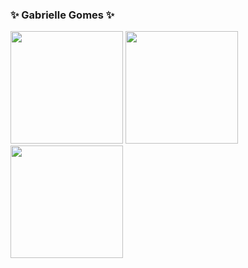 ### ✨ Gabrielle Gomes ✨

<div>
  <img height="180em" src="https://github-readme-stats.vercel.app/api?username=gabriellegomess&theme=midnight-purple&show_icons=true">
  <img height="180em" src="https://github-readme-stats.vercel.app/api/top-langs/?username=gabriellegomess&theme=midnight-purple&layout=donut-vertical">
</div>

<img height="180em" src="https://github-readme-stats.vercel.app/api/top-langs/?username=gabriellegomess&layout=donut-vertical&theme=midnight-purple&hide_progress=true">

